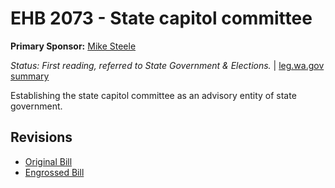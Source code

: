 # EHB 2073 - State capitol committee
**Primary Sponsor:** [Mike Steele](/person/leg/mike.steele.md)

*Status: First reading, referred to State Government & Elections.* | [leg.wa.gov summary](https://app.leg.wa.gov/billsummary?BillNumber=2073&Year=2021)

Establishing the state capitol committee as an advisory entity of state government.

## Revisions
* [Original Bill](1/)
* [Engrossed Bill](1/)